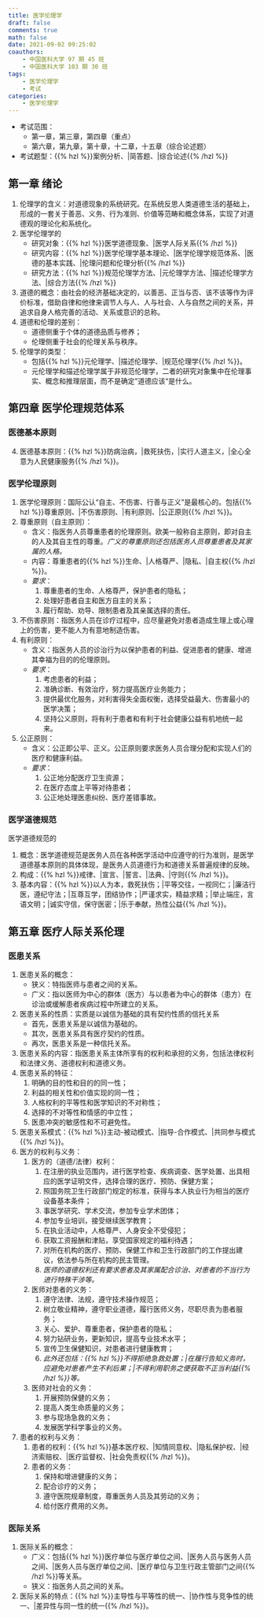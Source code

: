 ```yaml
---
title: 医学伦理学
draft: false
comments: true
math: false
date: 2021-09-02 09:25:02
coauthors:
    - 中国医科大学 97 期 45 班
    - 中国医科大学 103 期 30 班
tags:
    - 医学伦理学
    - 考试
categories:
    - 医学伦理学
---
```


- 考试范围：
    - 第一章，第三章，第四章（重点）
    - 第六章，第九章，第十章，十二章，十五章（综合论述题）
- 考试题型：{{% hzl %}}案例分析、|简答题、|综合论述{{% /hzl %}}

<!--more-->

## 第一章 绪论

1. 伦理学的含义：对道德现象的系统研究。在系统反思人类道德生活的基础上，形成的一套关于善恶、义务、行为准则、价值等范畴和概念体系，实现了对道德观的理论化和系统化。
2. 医学伦理学的
    - 研究对象：{{% hzl %}}医学道德现象、|医学人际关系{{% /hzl %}}
    - 研究内容：{{% hzl %}}医学伦理学基本理论、|医学伦理学规范体系、|医德的基本实践、|伦理问题和伦理分析{{% /hzl %}}
    - 研究方法：{{% hzl %}}规范伦理学方法、|元伦理学方法、|描述伦理学方法、|综合方法{{% /hzl %}}
3. 道德的概念：由社会的经济基础决定的，以善恶、正当与否、该不该等作为评价标准，借助自律和他律来调节人与人、人与社会、人与自然之间的关系，并追求自身人格完善的活动、关系或意识的总称。
4. 道德和伦理的差别：
    - 道德侧重于个体的道德品质与修养；
    - 伦理侧重于社会的伦理关系与秩序。
5. 伦理学的类型：
    - 包括{{% hzl %}}元伦理学、|描述伦理学、|规范伦理学{{% /hzl %}}。
    - 元伦理学和描述伦理学属于非规范伦理学，二者的研究对象集中在伦理事实、概念和推理层面，而不是确定”道德应该“是什么。

## 第四章 医学伦理规范体系

### 医德基本原则

4. 医德基本原则：{{% hzl %}}防病治病，|救死扶伤，|实行人道主义，|全心全意为人民健康服务{{% /hzl %}}。

### 医学伦理原则

1. 医学伦理原则：国际公认“自主、不伤害、行善与正义”是最核心的。包括{{% hzl %}}尊重原则、|不伤害原则、|有利原则、|公正原则{{% /hzl %}}。
2. 尊重原则（自主原则）：
    - 含义：指医务人员尊重患者的伦理原则。欧美一般称自主原则，即对自主的人及其自主性的尊重。*广义的尊重原则还包括医务人员尊重患者及其家属的人格。*
    - 内容：尊重患者的{{% hzl %}}生命、|人格尊严、|隐私、|自主权{{% /hzl %}}。
    - *要求*：
        1. 尊重患者的生命、人格尊严，保护患者的隐私；
        2. 处理好患者自主和医方自主的关系；
        3. 履行帮助、劝导、限制患者及其亲属选择的责任。
3. 不伤害原则：指医务人员在诊疗过程中，应尽量避免对患者造成生理上或心理上的伤害，更不能人为有意地制造伤害。
4. 有利原则：
    - 含义：指医务人员的诊治行为以保护患者的利益、促进患者的健康、增进其幸福为目的的伦理原则。
    - *要求*：
        1. 考虑患者的利益；
        2. 准确诊断、有效治疗，努力提高医疗业务能力；
        3. 提供最优化服务，对利害得失全面权衡，选择受益最大、伤害最小的医学决策；
        4. 坚持公义原则，将有利于患者和有利于社会健康公益有机地统一起来。
5. 公正原则：
    - 含义：公正即公平、正义。公正原则要求医务人员合理分配和实现人们的医疗和健康利益。
    - *要求*：
        1. 公正地分配医疗卫生资源；
        2. 在医疗态度上平等对待患者；
        3. 公正地处理医患纠纷、医疗差错事故。

### 医学道德规范

医学道德规范的
1. 概念：医学道德规范是医务人员在各种医学活动中应遵守的行为准则，是医学道德基本原则的具体体现，是医务人员道德行为和道德关系普遍规律的反映。
2. 构成：{{% hzl %}}戒律、|宣言、|誓言、|法典、|守则{{% /hzl %}}。
3. 基本内容：{{% hzl %}}以人为本，救死扶伤；|平等交往，一视同仁；|廉洁行医，遵纪守法；|互尊互学，团结协作；|严谨求实，精益求精；|举止端庄，言语文明；|诚实守信，保守医密；|乐于奉献，热性公益{{% /hzl %}}。

## 第五章 医疗人际关系伦理

### 医患关系

1. 医患关系的概念：
    - 狭义：特指医师与患者之间的关系。
    - 广义：指以医师为中心的群体（医方）与以患者为中心的群体（患方）在诊治或缓解患者疾病过程中所建立的关系。
2. 医患关系的性质：实质是以诚信为基础的具有契约性质的信托关系
    - 首先，医患关系是以诚信为基础的。
    - 其次，医患关系具有医疗契约的性质。
    - 再次，医患关系是一种信托关系。
3. 医患关系的内容：指医患关系主体所享有的权利和承担的义务，包括法律权利和法律义务、道德权利和道德义务。
4. 医患关系的特征：
    1. 明确的目的性和目的的同一性；
    2. 利益的相关性和价值实现的同一性；
    3. 人格权利的平等性和医学知识的不对称性；
    4. 选择的不对等性和情感的中立性；
    5. 医患冲突的敏感性和不可避免性。
5. 医患关系模式：{{% hzl %}}主动-被动模式、|指导-合作模式、|共同参与模式{{% /hzl %}}。
6. 医方的权利与义务：
    1. 医方的（道德/法律）权利：
        1. 在注册的执业范围内，进行医学检查、疾病调查、医学处置、出具相应的医学证明文件，选择合理的医疗、预防、保健方案；
        2. 照国务院卫生行政部门规定的标准，获得与本人执业行为相当的医疗设备基本条件；
        3. 事医学研究、学术交流，参加专业学术团体；
        4. 参加专业培训，接受继续医学教育；
        5. 在执业活动中，人格尊严、人身安全不受侵犯；
        6. 获取工资报酬和津贴，享受国家规定的福利待遇；
        7. 对所在机构的医疗、预防、保健工作和卫生行政部门的工作提出建议，依法参与所在机构的民主管理。
        8. *医师的道德权利还有要求患者及其家属配合诊治、对患者的不当行为进行特殊干涉等。*
    2. 医师对患者的义务：
        1. 遵守法律、法规，遵守技术操作规范；
        2. 树立敬业精神，遵守职业道德，履行医师义务，尽职尽责为患者服务；
        3. 关心、爱护、尊重患者，保护患者的隐私；
        4. 努力钻研业务，更新知识，提高专业技术水平；
        5. 宣传卫生保健知识，对患者进行健康教育；
        6. *此外还包括：{{% hzl %}}不得拒绝急救处置；|在履行告知义务时，应避免对患者产生不利后果；|不得利用职务之便获取不正当利益{{% /hzl %}}等。*
    3. 医师对社会的义务：
        1. 开展预防保健的义务；
        2. 提高人类生命质量的义务；
        3. 参与现场急救的义务；
        4. 发展医学科学事业的义务。
7. 患者的权利与义务：
    1. 患者的权利：{{% hzl %}}基本医疗权、|知情同意权、|隐私保护权、|经济索赔权、|医疗监督权、|社会免责权{{% /hzl %}}。
    2. 患者的义务：
        1. 保持和增进健康的义务；
        2. 配合诊疗的义务；
        3. 遵守医院规章制度，尊重医务人员及其劳动的义务；
        4. 给付医疗费用的义务。

### 医际关系

1. 医际关系的概念：
    - 广义：包括{{% hzl %}}医疗单位与医疗单位之间、|医务人员与医务人员之间、|医务人员与医疗单位之间、|医疗单位与卫生行政主管部门之间{{% /hzl %}}等关系。
    - 狭义：指医务人员之间的关系。
2. 医际关系的特点：{{% hzl %}}主导性与平等性的统一、|协作性与竞争性的统一、|差异性与同一性的统一{{% /hzl %}}。
